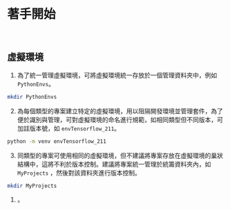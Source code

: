 # 著手開始

<br>

## 虛擬環境

1. 為了統一管理虛擬環境，可將虛擬環境統一存放於一個管理資料夾中，例如 `PythonEnvs`。

```bash
mkdir PythonEnvs
```

2. 為每個類型的專案建立特定的虛擬環境，用以阻隔開發環境並管理套件，為了便於識別與管理，可對虛擬環境的命名進行規範，如相同類型但不同版本，可加註版本號，如 `envTensorflow_211`。
```bash
python -m venv envTensorflow_211
```


3. 同類型的專案可使用相同的虛擬環境，但不建議將專案存放在虛擬環境的巢狀結構中，這將不利於版本控制。建議將專案統一管理於統籌資料夾內，如 `MyProjects` ，然後對該資料夾進行版本控制。
```bash
mkdir MyProjects
```

1. 。